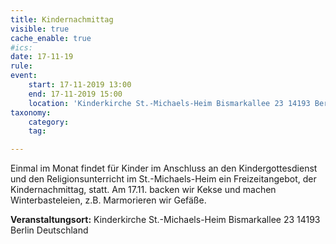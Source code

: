 ```yaml
---
title: Kindernachmittag
visible: true
cache_enable: true
#ics: 
date: 17-11-19
rule: 
event:
	start: 17-11-2019 13:00
	end: 17-11-2019 15:00
	location: 'Kinderkirche St.-Michaels-Heim Bismarkallee 23 14193 Berlin Deutschland'
taxonomy:
	category: 
	tag: 

---
```

Einmal im Monat findet für Kinder im Anschluss an den Kindergottesdienst und den Religionsunterricht im St.-Michaels-Heim ein Freizeitangebot, der Kindernachmittag, statt. Am 17.11. backen wir Kekse und machen Winterbasteleien, z.B. Marmorieren wir Gefäße.


**Veranstaltungsort:** Kinderkirche St.-Michaels-Heim
Bismarkallee 23
14193 Berlin
Deutschland

